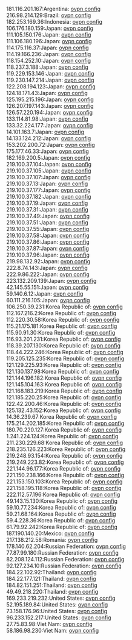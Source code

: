 181.116.201.167:Argentina: [ovpn config](vpn/181_116_201_167.ovpn)  
216.98.214.129:Brazil: [ovpn config](vpn/216_98_214_129.ovpn)  
182.253.169.36:Indonesia: [ovpn config](vpn/182_253_169_36.ovpn)  
106.176.180.159:Japan: [ovpn config](vpn/106_176_180_159.ovpn)  
111.105.150.176:Japan: [ovpn config](vpn/111_105_150_176.ovpn)  
111.106.180.196:Japan: [ovpn config](vpn/111_106_180_196.ovpn)  
114.175.116.37:Japan: [ovpn config](vpn/114_175_116_37.ovpn)  
114.19.166.236:Japan: [ovpn config](vpn/114_19_166_236.ovpn)  
118.154.252.10:Japan: [ovpn config](vpn/118_154_252_10.ovpn)  
118.237.3.188:Japan: [ovpn config](vpn/118_237_3_188.ovpn)  
119.229.153.146:Japan: [ovpn config](vpn/119_229_153_146.ovpn)  
119.230.147.214:Japan: [ovpn config](vpn/119_230_147_214.ovpn)  
122.208.194.123:Japan: [ovpn config](vpn/122_208_194_123.ovpn)  
124.18.171.43:Japan: [ovpn config](vpn/124_18_171_43.ovpn)  
125.195.215.196:Japan: [ovpn config](vpn/125_195_215_196.ovpn)  
126.207.197.143:Japan: [ovpn config](vpn/126_207_197_143.ovpn)  
126.57.220.194:Japan: [ovpn config](vpn/126_57_220_194.ovpn)  
133.114.81.98:Japan: [ovpn config](vpn/133_114_81_98.ovpn)  
133.32.224.177:Japan: [ovpn config](vpn/133_32_224_177.ovpn)  
14.101.163.7:Japan: [ovpn config](vpn/14_101_163_7.ovpn)  
14.133.124.212:Japan: [ovpn config](vpn/14_133_124_212.ovpn)  
153.202.200.72:Japan: [ovpn config](vpn/153_202_200_72.ovpn)  
175.177.46.33:Japan: [ovpn config](vpn/175_177_46_33.ovpn)  
182.169.200.5:Japan: [ovpn config](vpn/182_169_200_5.ovpn)  
219.100.37.104:Japan: [ovpn config](vpn/219_100_37_104.ovpn)  
219.100.37.105:Japan: [ovpn config](vpn/219_100_37_105.ovpn)  
219.100.37.107:Japan: [ovpn config](vpn/219_100_37_107.ovpn)  
219.100.37.13:Japan: [ovpn config](vpn/219_100_37_13.ovpn)  
219.100.37.177:Japan: [ovpn config](vpn/219_100_37_177.ovpn)  
219.100.37.182:Japan: [ovpn config](vpn/219_100_37_182.ovpn)  
219.100.37.19:Japan: [ovpn config](vpn/219_100_37_19.ovpn)  
219.100.37.31:Japan: [ovpn config](vpn/219_100_37_31.ovpn)  
219.100.37.49:Japan: [ovpn config](vpn/219_100_37_49.ovpn)  
219.100.37.51:Japan: [ovpn config](vpn/219_100_37_51.ovpn)  
219.100.37.55:Japan: [ovpn config](vpn/219_100_37_55.ovpn)  
219.100.37.58:Japan: [ovpn config](vpn/219_100_37_58.ovpn)  
219.100.37.86:Japan: [ovpn config](vpn/219_100_37_86.ovpn)  
219.100.37.87:Japan: [ovpn config](vpn/219_100_37_87.ovpn)  
219.100.37.96:Japan: [ovpn config](vpn/219_100_37_96.ovpn)  
219.98.132.92:Japan: [ovpn config](vpn/219_98_132_92.ovpn)  
222.8.74.143:Japan: [ovpn config](vpn/222_8_74_143.ovpn)  
222.9.86.222:Japan: [ovpn config](vpn/222_9_86_222.ovpn)  
223.132.209.139:Japan: [ovpn config](vpn/223_132_209_139.ovpn)  
42.145.55.151:Japan: [ovpn config](vpn/42_145_55_151.ovpn)  
59.140.6.12:Japan: [ovpn config](vpn/59_140_6_12.ovpn)  
60.111.216.105:Japan: [ovpn config](vpn/60_111_216_105.ovpn)  
106.250.39.231:Korea Republic of: [ovpn config](vpn/106_250_39_231.ovpn)  
112.167.216.2:Korea Republic of: [ovpn config](vpn/112_167_216_2.ovpn)  
112.220.30.58:Korea Republic of: [ovpn config](vpn/112_220_30_58.ovpn)  
115.21.175.181:Korea Republic of: [ovpn config](vpn/115_21_175_181.ovpn)  
115.90.91.30:Korea Republic of: [ovpn config](vpn/115_90_91_30.ovpn)  
116.93.201.231:Korea Republic of: [ovpn config](vpn/116_93_201_231.ovpn)  
118.39.207.130:Korea Republic of: [ovpn config](vpn/118_39_207_130.ovpn)  
118.44.222.246:Korea Republic of: [ovpn config](vpn/118_44_222_246.ovpn)  
119.205.125.235:Korea Republic of: [ovpn config](vpn/119_205_125_235.ovpn)  
121.129.225.93:Korea Republic of: [ovpn config](vpn/121_129_225_93.ovpn)  
121.130.137.98:Korea Republic of: [ovpn config](vpn/121_130_137_98.ovpn)  
121.144.196.182:Korea Republic of: [ovpn config](vpn/121_144_196_182.ovpn)  
121.145.104.163:Korea Republic of: [ovpn config](vpn/121_145_104_163.ovpn)  
121.168.183.219:Korea Republic of: [ovpn config](vpn/121_168_183_219.ovpn)  
121.185.220.25:Korea Republic of: [ovpn config](vpn/121_185_220_25.ovpn)  
122.42.200.46:Korea Republic of: [ovpn config](vpn/122_42_200_46.ovpn)  
125.132.43.152:Korea Republic of: [ovpn config](vpn/125_132_43_152.ovpn)  
14.36.239.67:Korea Republic of: [ovpn config](vpn/14_36_239_67.ovpn)  
175.214.202.185:Korea Republic of: [ovpn config](vpn/175_214_202_185.ovpn)  
180.70.220.127:Korea Republic of: [ovpn config](vpn/180_70_220_127.ovpn)  
1.241.224.124:Korea Republic of: [ovpn config](vpn/1_241_224_124.ovpn)  
211.230.229.68:Korea Republic of: [ovpn config](vpn/211_230_229_68.ovpn)  
218.235.126.223:Korea Republic of: [ovpn config](vpn/218_235_126_223.ovpn)  
219.248.93.154:Korea Republic of: [ovpn config](vpn/219_248_93_154.ovpn)  
219.249.223.82:Korea Republic of: [ovpn config](vpn/219_249_223_82.ovpn)  
221.144.96.177:Korea Republic of: [ovpn config](vpn/221_144_96_177.ovpn)  
221.150.238.166:Korea Republic of: [ovpn config](vpn/221_150_238_166.ovpn)  
221.153.150.103:Korea Republic of: [ovpn config](vpn/221_153_150_103.ovpn)  
221.158.195.118:Korea Republic of: [ovpn config](vpn/221_158_195_118.ovpn)  
222.112.57.196:Korea Republic of: [ovpn config](vpn/222_112_57_196.ovpn)  
49.143.15.130:Korea Republic of: [ovpn config](vpn/49_143_15_130.ovpn)  
59.10.77.234:Korea Republic of: [ovpn config](vpn/59_10_77_234.ovpn)  
59.21.68.164:Korea Republic of: [ovpn config](vpn/59_21_68_164.ovpn)  
59.4.228.36:Korea Republic of: [ovpn config](vpn/59_4_228_36.ovpn)  
61.79.92.242:Korea Republic of: [ovpn config](vpn/61_79_92_242.ovpn)  
187.190.140.20:Mexico: [ovpn config](vpn/187_190_140_20.ovpn)  
217.138.212.58:Romania: [ovpn config](vpn/217_138_212_58.ovpn)  
178.140.62.204:Russian Federation: [ovpn config](vpn/178_140_62_204.ovpn)  
77.87.99.180:Russian Federation: [ovpn config](vpn/77_87_99_180.ovpn)  
82.208.124.112:Russian Federation: [ovpn config](vpn/82_208_124_112.ovpn)  
92.127.234.10:Russian Federation: [ovpn config](vpn/92_127_234_10.ovpn)  
184.22.102.92:Thailand: [ovpn config](vpn/184_22_102_92.ovpn)  
184.22.177.121:Thailand: [ovpn config](vpn/184_22_177_121.ovpn)  
184.82.151.251:Thailand: [ovpn config](vpn/184_82_151_251.ovpn)  
49.49.218.220:Thailand: [ovpn config](vpn/49_49_218_220.ovpn)  
169.233.219.232:United States: [ovpn config](vpn/169_233_219_232.ovpn)  
52.195.189.84:United States: [ovpn config](vpn/52_195_189_84.ovpn)  
73.158.176.96:United States: [ovpn config](vpn/73_158_176_96.ovpn)  
96.233.152.217:United States: [ovpn config](vpn/96_233_152_217.ovpn)  
27.75.83.98:Viet Nam: [ovpn config](vpn/27_75_83_98.ovpn)  
58.186.98.230:Viet Nam: [ovpn config](vpn/58_186_98_230.ovpn)  
